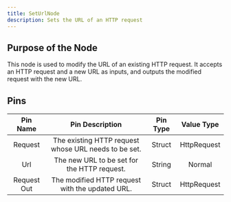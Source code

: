 ```yaml
---
title: SetUrlNode
description: Sets the URL of an HTTP request
---
```


## Purpose of the Node
This node is used to modify the URL of an existing HTTP request. It accepts an HTTP request and a new URL as inputs, and outputs the modified request with the new URL.

## Pins

| Pin Name | Pin Description | Pin Type | Value Type |
|:----------:|:-------------:|:------:|:------:|
| Request | The existing HTTP request whose URL needs to be set. | Struct | HttpRequest |
| Url | The new URL to be set for the HTTP request. | String | Normal |
| Request Out | The modified HTTP request with the updated URL. | Struct | HttpRequest |